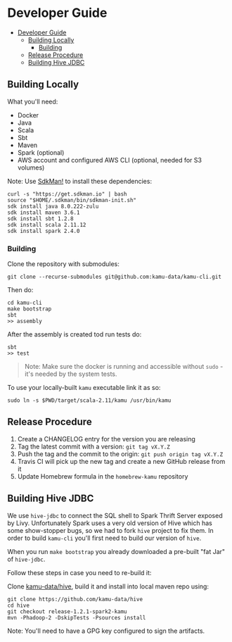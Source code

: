 # Developer Guide

- [Developer Guide](#developer-guide)
  - [Building Locally](#building-locally)
    - [Building](#building)
  - [Release Procedure](#release-procedure)
  - [Building Hive JDBC](#building-hive-jdbc)

## Building Locally

What you'll need:

* Docker
* Java
* Scala
* Sbt
* Maven
* Spark (optional)
* AWS account and configured AWS CLI (optional, needed for S3 volumes)

Note: Use [SdkMan!](https://sdkman.io/) to install these dependencies:

```shell
curl -s "https://get.sdkman.io" | bash
source "$HOME/.sdkman/bin/sdkman-init.sh"
sdk install java 8.0.222-zulu
sdk install maven 3.6.1
sdk install sbt 1.2.8
sdk install scala 2.11.12
sdk install spark 2.4.0
```

### Building

Clone the repository with submodules:
```shell
git clone --recurse-submodules git@github.com:kamu-data/kamu-cli.git
```

Then do:

```shell
cd kamu-cli
make bootstrap
sbt
>> assembly
```

After the assembly is created tod run tests do:

```shell
sbt
>> test
```

> Note: Make sure the docker is running and accessible without `sudo` - it's needed by the system tests.

To use your locally-built `kamu` executable link it as so:

```shell
sudo ln -s $PWD/target/scala-2.11/kamu /usr/bin/kamu
```

## Release Procedure

1. Create a CHANGELOG entry for the version you are releasing
2. Tag the latest commit with a version: `git tag vX.Y.Z`
3. Push the tag and the commit to the origin: `git push origin tag vX.Y.Z`
4. Travis CI will pick up the new tag and create a new GitHub release from it
5. Update Homebrew formula in the `homebrew-kamu` repository


## Building Hive JDBC

We use `hive-jdbc` to connect the SQL shell to Spark Thrift Server exposed by Livy. Unfortunately Spark uses a very old version of Hive which has some show-stopper bugs, so we had to fork `hive` project to fix them. In order to build `kamu-cli` you'll first need to build our version of `hive`.

When you run `make bootstrap` you already downloaded a pre-built "fat Jar" of `hive-jdbc`.

Follow these steps in case you need to re-build it:

Clone [kamu-data/hive](https://github.com/kamu-data/hive), build it and install into local maven repo using:

```shell
git clone https://github.com/kamu-data/hive
cd hive
git checkout release-1.2.1-spark2-kamu
mvn -Phadoop-2 -DskipTests -Psources install
```

Note: You'll need to have a GPG key configured to sign the artifacts.

